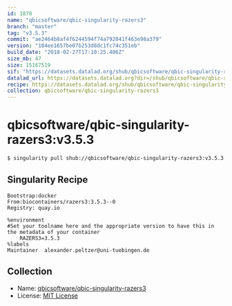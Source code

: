 ```yaml
---
id: 1878
name: "qbicsoftware/qbic-singularity-razers3"
branch: "master"
tag: "v3.5.3"
commit: "ae2464b8af4f6244594f74a792041f463e98a379"
version: "104ee1657be07b253d8dc1fc74c351eb"
build_date: "2018-02-27T17:10:25.406Z"
size_mb: 47
size: 15167519
sif: "https://datasets.datalad.org/shub/qbicsoftware/qbic-singularity-razers3/v3.5.3/2018-02-27-ae2464b8-104ee165/104ee1657be07b253d8dc1fc74c351eb.simg"
datalad_url: https://datasets.datalad.org?dir=/shub/qbicsoftware/qbic-singularity-razers3/v3.5.3/2018-02-27-ae2464b8-104ee165/
recipe: https://datasets.datalad.org/shub/qbicsoftware/qbic-singularity-razers3/v3.5.3/2018-02-27-ae2464b8-104ee165/Singularity
collection: qbicsoftware/qbic-singularity-razers3
---
```


# qbicsoftware/qbic-singularity-razers3:v3.5.3

```bash
$ singularity pull shub://qbicsoftware/qbic-singularity-razers3:v3.5.3
```

## Singularity Recipe

```singularity
Bootstrap:docker
From:biocontainers/razers3:3.5.3--0
Registry: quay.io

%environment
#Set your toolname here and the appropriate version to have this in the metadata of your container
    RAZERS3=3.5.3
%labels
Maintainer	alexander.peltzer@uni-tuebingen.de
```

## Collection

 - Name: [qbicsoftware/qbic-singularity-razers3](https://github.com/qbicsoftware/qbic-singularity-razers3)
 - License: [MIT License](https://api.github.com/licenses/mit)

